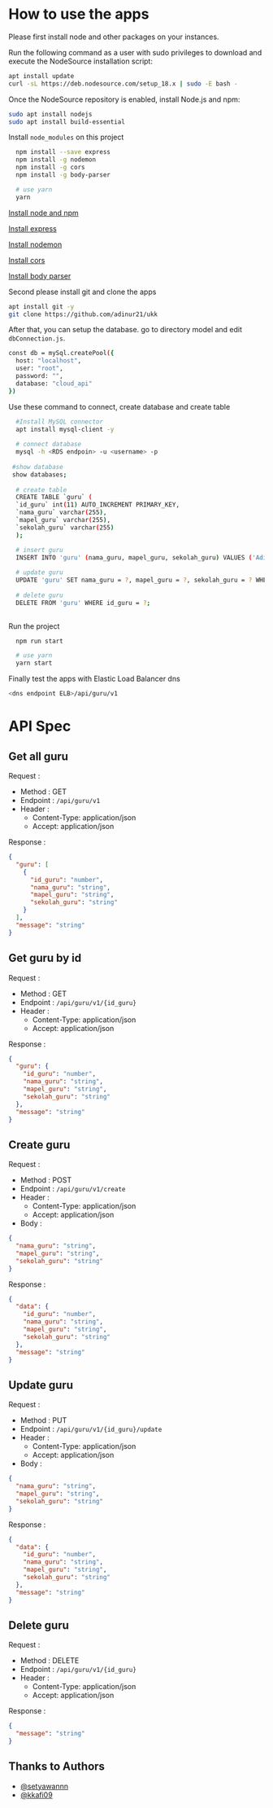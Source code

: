 # How to use the apps

Please first install node and other packages on your instances.

Run the following command as a user with sudo privileges to download and execute the NodeSource installation script:
```bash
apt install update
curl -sL https://deb.nodesource.com/setup_18.x | sudo -E bash -
```

Once the NodeSource repository is enabled, install Node.js and npm:
```bash
sudo apt install nodejs
sudo apt install build-essential
```

Install `node_modules` on this project

```bash
  npm install --save express
  npm install -g nodemon
  npm install -g cors
  npm install -g body-parser

  # use yarn
  yarn
```

[Install node and npm](https://linuxize.com/post/how-to-install-node-js-on-ubuntu-22-04/)

[Install express](https://expressjs.com/en/starter/installing.html)

[Install nodemon](https://www.npmjs.com/package/nodemon)

[Install cors](https://www.thelinuxfaq.com/npm/npm-packages/cors#:~:text=%24%20sudo%20npm%20install%20cors%20%24%20sudo%20npm,command%20as%20below%2C%20%24%20sudo%20npm%20update%20cors)

[Install body parser](https://www.thelinuxfaq.com/npm/npm-packages/body-parser)

Second please install git and clone the apps
```bash
apt install git -y
git clone https://github.com/adinur21/ukk
```

After that, you can setup the database. go to directory model and edit `dbConnection.js`.

```bash
const db = mySql.createPool({
  host: "localhost",
  user: "root",
  password: "",
  database: "cloud_api"
})
```

Use these command to connect, create database and create table
```bash
  #Install MySQL connector
  apt install mysql-client -y
  
  # connect database
  mysql -h <RDS endpoin> -u <username> -p
  
 #show database
 show databases;
 
  # create table
  CREATE TABLE `guru` (
  `id_guru` int(11) AUTO_INCREMENT PRIMARY_KEY,
  `nama_guru` varchar(255),
  `mapel_guru` varchar(255),
  `sekolah_guru` varchar(255)
  );

  # insert guru
  INSERT INTO 'guru' (nama_guru, mapel_guru, sekolah_guru) VALUES ('Adi','cloud','SMK Telkom Malang');
  
  # update guru
  UPDATE 'guru' SET nama_guru = ?, mapel_guru = ?, sekolah_guru = ? WHERE id_guru = ?;
  
  # delete guru
  DELETE FROM 'guru' WHERE id_guru = ?;
  
```
Run the project

```bash
  npm run start

  # use yarn
  yarn start
```

Finally test the apps with Elastic Load Balancer dns
```bash
<dns endpoint ELB>/api/guru/v1
```

# API Spec

## Get all guru

Request :

- Method : GET
- Endpoint : `/api/guru/v1`
- Header :
  - Content-Type: application/json
  - Accept: application/json

Response :

```json
{
  "guru": [
    {
      "id_guru": "number",
      "nama_guru": "string",
      "mapel_guru": "string",
      "sekolah_guru": "string"
    }
  ],
  "message": "string"
}
```

## Get guru by id

Request :

- Method : GET
- Endpoint : `/api/guru/v1/{id_guru}`
- Header :
  - Content-Type: application/json
  - Accept: application/json

Response :

```json
{
  "guru": {
    "id_guru": "number",
    "nama_guru": "string",
    "mapel_guru": "string",
    "sekolah_guru": "string"
  },
  "message": "string"
}
```

## Create guru

Request :

- Method : POST
- Endpoint : `/api/guru/v1/create`
- Header :
  - Content-Type: application/json
  - Accept: application/json
- Body :

```json
{
  "nama_guru": "string",
  "mapel_guru": "string",
  "sekolah_guru": "string"
}
```

Response :

```json
{
  "data": {
    "id_guru": "number",
    "nama_guru": "string",
    "mapel_guru": "string",
    "sekolah_guru": "string"
  },
  "message": "string"
}
```

## Update guru

Request :

- Method : PUT
- Endpoint : `/api/guru/v1/{id_guru}/update`
- Header :
  - Content-Type: application/json
  - Accept: application/json
- Body :

```json
{
  "nama_guru": "string",
  "mapel_guru": "string",
  "sekolah_guru": "string"
}
```

Response :

```json
{
  "data": {
    "id_guru": "number",
    "nama_guru": "string",
    "mapel_guru": "string",
    "sekolah_guru": "string"
  },
  "message": "string"
}
```

## Delete guru

Request :

- Method : DELETE
- Endpoint : `/api/guru/v1/{id_guru}`
- Header :
  - Content-Type: application/json
  - Accept: application/json

Response :

```json
{
  "message": "string"
}
```

## Thanks to Authors

- [@setyawannn](https://www.github.com/setyawannn)
- [@kkafi09](https://www.github.com/kkafi09)
